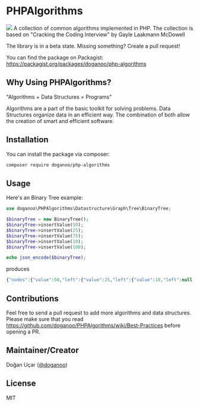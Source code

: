 # PHPAlgorithms
![](https://www.dogan-ucar.de/wp-content/uploads/2018/09/PHPAlgorithms.png) A collection of common algorithms implemented in PHP. The collection is based on "Cracking the Coding Interview" by Gayle Laakmann McDowell

The library is in a beta state. Missing something? Create a pull request!

You can find the package on Packagist: https://packagist.org/packages/doganoo/php-algorithms

## Why Using PHPAlgorithms?

"Algorithms + Data Structures = Programs" 

Algorithms are a part of the basic toolkit for solving problems. Data Structures organize data in an efficient way. The combination of both allow the creation of smart and efficient software.

## Installation

You can install the package via composer:

```bash
composer require doganoo/php-algorithms
```

## Usage

Here's an Binary Tree example:

```php
use doganoo\PHPAlgorithms\Datastructure\Graph\Tree\BinaryTree;

$binaryTree = new BinaryTree();
$binaryTree->insertValue(50);
$binaryTree->insertValue(25);
$binaryTree->insertValue(75);
$binaryTree->insertValue(10);
$binaryTree->insertValue(100);

echo json_encode($binaryTree);
```

produces
```php
{"nodes":{"value":50,"left":{"value":25,"left":{"value":10,"left":null,"right":null},"right":null},"right":{"value":75,"left":null,"right":{"value":100,"left":null,"right":null}}}}
```

## Contributions

Feel free to send a pull request to add more algorithms and data structures. Please make sure that you read https://github.com/doganoo/PHPAlgorithms/wiki/Best-Practices before opening a PR. 

## Maintainer/Creator

Doğan Uçar ([@doganoo](https://www.dogan-ucar.de))

## License

MIT